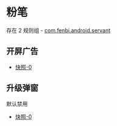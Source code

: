# 粉笔

存在 2 规则组 - [com.fenbi.android.servant](/src/apps/com.fenbi.android.servant.ts)

## 开屏广告

- [快照-0](https://i.gkd.li/import/12999805)

## 升级弹窗

默认禁用

- [快照-0](https://i.gkd.li/import/12999725)
